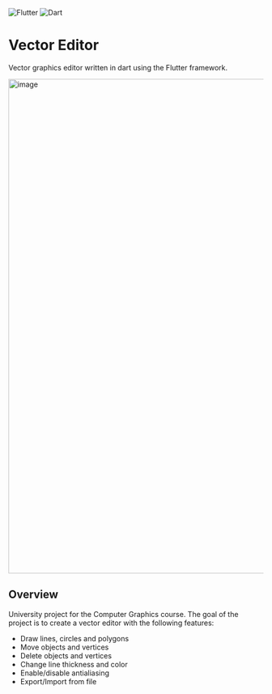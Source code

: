 ![Flutter](https://img.shields.io/badge/Flutter-%2302569B.svg?style=for-the-badge&logo=Flutter&logoColor=white) ![Dart](https://img.shields.io/badge/Dart-%230175C2.svg?style=for-the-badge&logo=Dart&logoColor=white)
# Vector Editor
Vector graphics editor written in dart using the Flutter framework.

<img width="977" alt="image" src="https://user-images.githubusercontent.com/22380943/233702427-524ee7c6-3c15-4abb-8620-c93b32cc20d0.png">

## Overview
University project for the Computer Graphics course. The goal of the project is to create a vector editor with the following features:
- Draw lines, circles and polygons
- Move objects and vertices
- Delete objects and vertices
- Change line thickness and color
- Enable/disable antialiasing
- Export/Import from file
